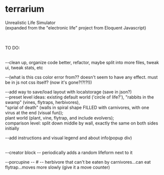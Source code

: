 terrarium
=========

Unrealistic Life Simulator<br>
(expanded from the "electronic life" project from Eloquent Javascript)<br><br><br>


TO DO:<br><br>


--clean up, organize code better, refactor, maybe split into more files, tweak ui, tweak stats, etc<br>

--(what is this css color error from?? doesn't seem to have any effect.  must be in js not css itself? (now it's gone?!?!?!))<br>



--add way to save/load layout with localstorage (save in json?)<br>
--preset level ideas:  existing default world ('circle of life?'), "rabbits in the swamp" (vines, flytraps, herbivores),<br>
                       "sprial of death" (walls in spiral shape FILLED with carnivores, with one virus at the end (visual fun));<br>
                       plant world (plant, vine, flytrap, and include evolvers);<br>
                       comparison level: split down middle by wall, exactly the same on both sides initially<br>
 

--add instructions and visual legend and about info(popup div)<br><br>


--creator block -- periodically adds a random lifeform next to it<br>


--porcupine -- # -- herbivore that can't be eaten by carnivores...can eat flytrap...moves more slowly (give it a move counter)


